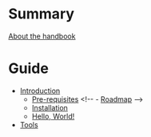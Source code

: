 # Summary

[About the handbook](./about.md)

# Guide

- [Introduction](./introduction/README.md)
  - [Pre-requisites](./introduction/prerequisites.md)
  \<!-- - [Roadmap](./introduction/roadmap.md) -->
  - [Installation](./introduction/installation.md)
  - [Hello, World!](./introduction/hello_world.md)
- [Tools](./tools.md)
<!-- - [Basic Elements](./basic_elements.md) -->
<!-- - [Structured Programming](./structured_programming/README.md) -->
  <!-- - [Sequence](./structured_programming/sequence.md) -->
  <!-- - [Decision](./structured_programming/decision.md) -->
  <!-- - [Repetition](./structured_programming/repetition.md) -->
  <!-- - [Functions](./structured_programming/functions.md) -->
<!-- - [Ownership & Borrowing](./ownership_and_borrowing.md) -->
<!-- - [Types & Traits](./types_and_traits.md) -->
<!-- - [Generic Code](./generics.md) -->
<!-- - [Project's Structure](./project_structure.md) -->
<!-- - [Functional Programming](./functional_programming.md) -->

<!-- # Advanced Topics -->

<!-- - [Advanced Topics](./advanced_topics.md) -->

<!-- # Training Projects -->

<!-- - [Training Projects](./training_projects.md) -->
